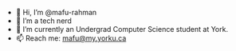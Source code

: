 - 👋 Hi, I’m @mafu-rahman
- 👀 I’m a tech nerd
- 🌱 I’m currently an Undergrad Computer Science student at York.
- 📫 Reach me: mafu@my.yorku.ca

<!---
mafu-rahman/mafu-rahman is a ✨ special ✨ repository because its `README.md` (this file) appears on your GitHub profile.
You can click the Preview link to take a look at your changes.
--->
